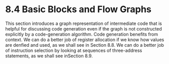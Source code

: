 # 8.4 Basic Blocks and Flow Graphs 

This section introduces a graph representation of intermediate code that is helpful for discussing code generation even if the graph is not constructed explicitly by a code-generation algorithm. Code generation benefits from context. We can do a better job of register allocation if we know how values are denfied and used, as we shall see in Section 8.8. We can do a better job of instruction selection by looking at sequences of three-address statements, as we shall see inSection 8.9.